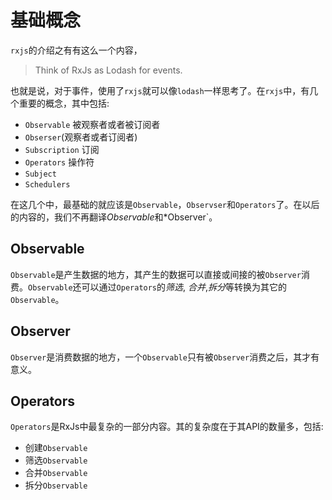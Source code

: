 # 基础概念

`rxjs`的介绍之有有这么一个内容，
> Think of RxJs as Lodash for events.

也就是说，对于事件，使用了`rxjs`就可以像`lodash`一样思考了。在`rxjs`中，有几个重要的概念，其中包括:

- `Observable` 被观察者或者被订阅者
- `Obserser`(观察者或者订阅者)
- `Subscription` 订阅
- `Operators` 操作符
- `Subject`
- `Schedulers`

在这几个中，最基础的就应该是`Observable`，`Observser`和`Operators`了。在以后的内容的，我们不再翻译*Observable*和*Observer`。

## Observable

`Observable`是产生数据的地方，其产生的数据可以直接或间接的被`Observer`消费。`Observable`还可以通过`Operators`的*筛选*,
*合并*,*拆分*等转换为其它的`Observable`。

## Observer

`Observer`是消费数据的地方，一个`Observable`只有被`Observer`消费之后，其才有意义。

## Operators

`Operators`是RxJs中最复杂的一部分内容。其的复杂度在于其API的数量多，包括:

- 创建`Observable`
- 筛选`Observable`
- 合并`Observable`
- 拆分`Observable`

